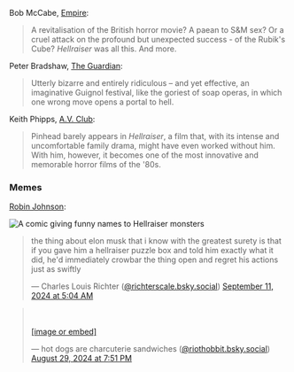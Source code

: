 <!-- Hellraiser -->

Bob McCabe, [Empire](https://www.empireonline.com/movies/reviews/empire-essay-hellraiser-review/):

> A revitalisation of the British horror movie? A paean to S&M sex? Or a cruel attack on the profound but unexpected success - of the Rubik's Cube? *Hellraiser* was all this. And more.

Peter Bradshaw, [The Guardian](https://www.theguardian.com/film/2017/oct/11/hellraiser-review-clive-barker-horror-rerelease):

> Utterly bizarre and entirely ridiculous – and yet effective, an imaginative Guignol festival, like the goriest of soap operas, in which one wrong move opens a portal to hell.

Keith Phipps, [A.V. Club](https://web.archive.org/web/20191104040924/https://film.avclub.com/hellraiser-dvd-1798195649):

> Pinhead barely appears in *Hellraiser*, a film that, with its intense and uncomfortable family drama, might have even worked without him. With him, however, it becomes one of the most innovative and memorable horror films of the '80s.

### Memes

[Robin Johnson](https://bsky.app/profile/robinjohnson.bsky.social/post/3l4mm5p36b32p):

![A comic giving funny names to Hellraiser monsters](https://cdn.bsky.app/img/feed_fullsize/plain/did:plc:qakvaly2sy7dqeav7xcebrap/bafkreihjuf6nwe6fzb7ykt65zd7sq3vvyjewx3jq5ovuo6jwpl72xfvxui@jpeg)

<blockquote class="bluesky-embed" data-bluesky-uri="at://did:plc:37fln5kiugju5notfnfvydjp/app.bsky.feed.post/3l3urtcyzh62f" data-bluesky-cid="bafyreihjqmigl4g6jyl7al27il3n6rsx36v6szumpnjjpkyaudvzd4cdfe"><p lang="en">the thing about elon musk that i know with the greatest surety is that if you gave him a hellraiser puzzle box and told him exactly what it did, he&#x27;d immediately crowbar the thing open and regret his actions just as swiftly</p>&mdash; Charles Louis Richter (<a href="https://bsky.app/profile/did:plc:37fln5kiugju5notfnfvydjp?ref_src=embed">@richterscale.bsky.social</a>) <a href="https://bsky.app/profile/did:plc:37fln5kiugju5notfnfvydjp/post/3l3urtcyzh62f?ref_src=embed">September 11, 2024 at 5:04 AM</a></blockquote><script async src="https://embed.bsky.app/static/embed.js" charset="utf-8"></script>

<blockquote class="bluesky-embed" data-bluesky-uri="at://did:plc:upteytjvzblbibdvdqw23iq6/app.bsky.feed.post/3l2vndpe5a724" data-bluesky-cid="bafyreiggola7bghlvbhdcdqr5462gcx6u7jquuosu7sxubwebyipngbqtm"><p lang="en"><br><br><a href="https://bsky.app/profile/did:plc:upteytjvzblbibdvdqw23iq6/post/3l2vndpe5a724?ref_src=embed">[image or embed]</a></p>&mdash; hot dogs are charcuterie sandwiches (<a href="https://bsky.app/profile/did:plc:upteytjvzblbibdvdqw23iq6?ref_src=embed">@riothobbit.bsky.social</a>) <a href="https://bsky.app/profile/did:plc:upteytjvzblbibdvdqw23iq6/post/3l2vndpe5a724?ref_src=embed">August 29, 2024 at 7:51 PM</a></blockquote><script async src="https://embed.bsky.app/static/embed.js" charset="utf-8"></script>
